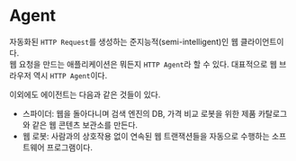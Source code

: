 # Agent

자동화된 `HTTP Request`를 생성하는 준지능적(semi-intelligent)인 웹 클라이언트이다.  
웹 요청을 만드는 애플리케이션은 뭐든지 `HTTP Agent`라 할 수 있다. 대표적으로 웹 브라우저 역시 `HTTP Agent`이다.

이외에도 에이전트는 다음과 같은 것들이 있다.

+ 스파이더: 웹을 돌아다니며 검색 엔진의 DB, 가격 비교 로봇을 위한 제품 카탈로그와 같은 웹 콘텐츠 보관소를 만든다.
+ 웹 로봇: 사람과의 상호작용 없이 연속된 웹 트랜잭션들을 자동으로 수행하는 소프트웨어 프로그램이다.

